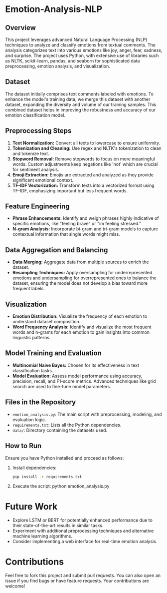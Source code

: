 # Emotion-Analysis-NLP

## Overview
This project leverages advanced Natural Language Processing (NLP) techniques to analyze and classify emotions from textual comments. The analysis categorizes text into various emotions like joy, anger, fear, sadness, and surprise. The project uses Python, with extensive use of libraries such as NLTK, scikit-learn, pandas, and seaborn for sophisticated data preprocessing, emotion analysis, and visualization.

## Dataset
The dataset initially comprises text comments labeled with emotions. To enhance the model's training data, we merge this dataset with another dataset, expanding the diversity and volume of our training samples. This combined dataset helps in improving the robustness and accuracy of our emotion classification model.

## Preprocessing Steps
1. **Text Normalization:** Convert all texts to lowercase to ensure uniformity.
2. **Tokenization and Cleaning:** Use regex and NLTK's tokenization to clean and tokenize text.
3. **Stopword Removal:** Remove stopwords to focus on more meaningful words. Custom adjustments keep negations like 'not' which are crucial for sentiment analysis.
4. **Emoji Extraction:** Emojis are extracted and analyzed as they provide significant emotional context.
5. **TF-IDF Vectorization:** Transform texts into a vectorized format using TF-IDF, emphasizing important but less frequent words.

## Feature Engineering
- **Phrase Enhancements:** Identify and weigh phrases highly indicative of specific emotions, like "feeling brave" or "im feeling stressed."
- **N-gram Analysis:** Incorporate bi-gram and tri-gram models to capture contextual information that single words might miss.

## Data Aggregation and Balancing
- **Data Merging:** Aggregate data from multiple sources to enrich the dataset.
- **Resampling Techniques:** Apply oversampling for underrepresented emotions and undersampling for overrepresented ones to balance the dataset, ensuring the model does not develop a bias toward more frequent labels.

## Visualization
- **Emotion Distribution:** Visualize the frequency of each emotion to understand dataset composition.
- **Word Frequency Analysis:** Identify and visualize the most frequent words and n-grams for each emotion to gain insights into common linguistic patterns.

## Model Training and Evaluation
- **Multinomial Naive Bayes:** Chosen for its effectiveness in text classification tasks.
- **Model Evaluation:** Assess model performance using accuracy, precision, recall, and F1-score metrics. Advanced techniques like grid search are used to fine-tune model parameters.

## Files in the Repository
- `emotion_analysis.py`: The main script with preprocessing, modeling, and evaluation logic.
- `requirements.txt`: Lists all the Python dependencies.
- `data/`: Directory containing the datasets used.

## How to Run
Ensure you have Python installed and proceed as follows:
1. Install dependencies:
   ```bash
   pip install -r requirements.txt
2. Execute the script:
  python emotion_analysis.py

# Future Work
- Explore LSTM or BERT for potentially enhanced performance due to their state-of-the-art results in similar tasks.
- Experiment with additional preprocessing techniques and alternative machine learning algorithms.
- Consider implementing a web interface for real-time emotion analysis.

# Contributions
Feel free to fork this project and submit pull requests. You can also open an issue if you find bugs or have feature requests. Your contributions are welcome!


